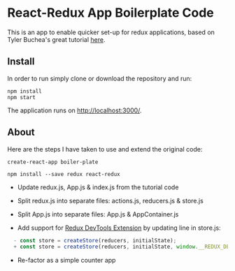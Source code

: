 ﻿# React-Redux App Boilerplate Code
This is an app to enable quicker set-up for redux applications, based on Tyler Buchea's great tutorial [here](
http://blog.tylerbuchea.com/super-simple-react-redux-application-example/).

## Install

In order to run simply clone or download the repository and run:

```
npm install
npm start
```

The application runs on [http://localhost:3000/](http://localhost:3000/).

## About

Here are the steps I have taken to use and extend the original code:

 ```
 create-react-app boiler-plate
 ```
 ```
 npm install --save redux react-redux
 ```

* Update redux.js, App.js & index.js from the tutorial code

* Split redux.js into separate files: actions.js, reducers.js & store.js

* Split App.js into separate files: App.js & AppContainer.js

* Add support for [Redux DevTools Extension](https://github.com/zalmoxisus/redux-devtools-extension) by updating line in store.js:
```javascript
  - const store = createStore(reducers, initialState);
  + const store = createStore(reducers, initialState, window.__REDUX_DEVTOOLS_EXTENSION__ && window.__REDUX_DEVTOOLS_EXTENSION__());
```

* Re-factor as a simple counter app
